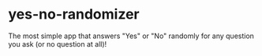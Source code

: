 # yes-no-randomizer

The most simple app that answers "Yes" or "No" randomly for any question you ask (or no question at
all)!
